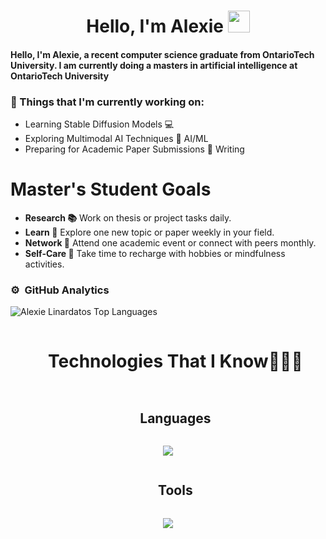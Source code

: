 <h1 align="center"><b> Hello, I'm Alexie </b><img src="https://media.giphy.com/media/hvRJCLFzcasrR4ia7z/giphy.gif" width="35"></h1>
<!--  -->

<h4>Hello, I'm Alexie, a recent computer science graduate from OntarioTech University. I am currently doing a masters in artificial intelligence at OntarioTech University </h4>
                                                                                                                                     
### 💼 Things that I'm currently working on:
* Learning Stable Diffusion Models :computer:    
* Exploring Multimodal AI Techniques :art: AI/ML  
* Preparing for Academic Paper Submissions :notebook: Writing 

# Master's Student Goals
- **Research 📚** Work on thesis or project tasks daily.  
- **Learn 🧠** Explore one new topic or paper weekly in your field.  
- **Network 🤝** Attend one academic event or connect with peers monthly.  
- **Self-Care 🧘** Take time to recharge with hobbies or mindfulness activities.                                                                                                         

### ⚙️ &nbsp;GitHub Analytics
<div style="display: flex; justify-content: space-between; align-items: center;">

   <img src="https://github-readme-stats.vercel.app/api/top-langs/?username=AlexieLinardatos&layout=compact&theme=dark&bg_color=0A0A0A" alt="Alexie Linardatos Top Languages"/>

</div>



<!--h1 without bottom border-->
<div id="user-content-toc">
  <ul align="center">
    <summary><h1 style="display: inline-block">Technologies That I Know👨🏻‍💻</h1></summary>
  </ul>
</div>


<!--h1 without bottom border-->
<div id="user-content-toc">
  <ul align="center">
    <summary><h2 style="display: inline-block">Languages</h2></summary>
  </ul>
</div>
<!--tech stack icons-->
<p align="center">
  <a href="https://skillicons.dev">
    <img src="https://skillicons.dev/icons?i=py,java,html,js,cpp,c,dart, kotlin,mysql,css,c#" />
  </a>
</p>

<!--h1 without bottom border-->
<div id="user-content-toc">
  <ul align="center">
    <summary><h2 style="display: inline-block">Tools</h2></summary>
  </ul>
</div> 
<!--tech stack icons-->
<p align="center">
  <a href="https://skillicons.dev">
    <img src="https://skillicons.dev/icons?i=git,vscode,linux,androidstudio,firebase,atom,gradle,unity,maven,pytorch" />
  </a>
</p>


